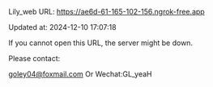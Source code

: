 Lily_web URL: https://ae6d-61-165-102-156.ngrok-free.app

Updated at: 2024-12-10 17:07:18

If you cannot open this URL, the server might be down.

Please contact: 

goley04@foxmail.com Or Wechat:GL_yeaH